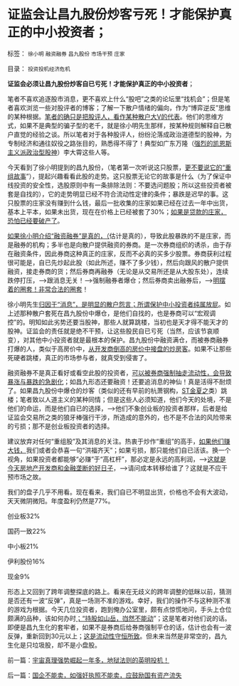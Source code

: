 # 证监会让昌九股份炒客亏死！才能保护真正的中小投资者；

标签： `徐小明` `融资融券` `昌九股份` `市场干预` `庄家` 

目录： `投资投机经济危机`

**证监会必须让昌九股份炒客自已亏死！才能保护真正的中小投资者**；

笔者不喜欢追逐股市消息，更不喜欢上什么“股吧”之类的论坛里“找机会”；但是笔者喜欢浏览一些对股评者的博客；了解一下散户情绪的偏向，作为“博弈逆反”思维的某种根据。[笔者的确只是把股评人，看作某种散户大V的代表](../../../2012/1/7/“选择命运盒子的技术”和“打破命运盒子的科学”.md)。他们的思维方式，如果不是典型的骗子型的老千，就是徐小明先生那样，按某种规则解释自已散户直觉的经验之谈。所以笔者对于各种股评人，纷纷沦落成政治道德型的股神，为专制经济和通往奴役之路张目的，熟悉得不得了！典型如广东万隆（[强烈的凯恩斯主义派政治型股神](../../../2013/6/18/职业股神的四大专业原则；.md)）李大霄这些人等。



今天看到了徐小明提到的昌九股份，（笔者第一次听说这只股票，[更不要说它的“重组故事](../../../2011/4/14/中国上市公司的进化流徎.md)”），提起兴趣看看此股的走势。这只股票无论它的故事是什么（为了保证中线投资的安全性，选股原则中有一条排除法则：不要选问题股；所以这些投资者被套是自找的），它的走势明显已经不符合流动性定律的条件；暴跌是迟早的事。这只股票的庄家没有赚到什么钱，最后一批收集的庄家如果已经在过去一年中出货，基本上平本，如果未出货，现在在价格上已经被套了30%；[如果是贷款的庄家，恐怕已经要破产了](../../../2012/11/23/庄家不能伤害正常的投资者；&nbsp;投机不可能伤害社会；.md)。

[如果徐小明介绍“融资融券”是真的，（](../../../2010/1/12/融资融券和指数期货利好大盘股是错觉.md)估计是真的），导致此股暴跌的不是庄家，而是融券的机构；多半也是向散户提供融资的券商。是一次券商组织的诱杀，由于存在融资条件，因此券商这种真正的庄家，反而不必真的买多少股票。券商获利过程很可能是，自已先炒起此股（如此所述，赚不了多少钱），然后向跟风的散户提供融资，接走券商的货；然后券商再融券（无论是从交易所还是从大股东处），连续跌停打压，——>跟消息无关！——>强制融券者爆仓；然后券商卖出融券后，——>[明摆着的圈套！非常合法的圈套](../../../2010/1/8/融资融券和指数期货是利空.md)！

徐小明先生[归因于“消息”，是明显的散户怨言；所谓保护中小投资者纯属放屁](../../../2013/1/9/庄家只能逢跌买熊股，不能靠内幕赚钱，一般没有内幕消息.md)。如上述那种散户套死在昌九股份中爆仓，是他们自找的，也是券商可以“宏观调控”的。明知如此劣势还要当股神，那些人就算跳楼，当初也是天才得不能天才的股神。证监会的责任就是绝不干预，让这些股民自已亏死（当然，应该节哀顺变），对其他中小投资者就是最根本的保护。昌九股份中融资满仓，而被券商融券打爆的人，类似于高房价中，[从开发商倒高的房价中接盘的炒房客](../../../2013/3/4/炒房客需要理解纳税人的焦虑：三驾马车是不归路！.md)。如果不让那些死硬者跳楼，真正的市场参与者，就真受到侵害了。

融资融券不是真正看好或看空此股的投资者，[可以被券商强制抽走流动性，会导致暴涨与暴跌的急剧化](../../../2013/7/25/机构市强烈的羊群效应和小盘股融券及杠杆化的后果.md)；如昌九形态还要融资！还要追消息的神仙！真是活得不耐烦了。如果昌九股份中爆仓的炒客（类似的还有早前的杭萧钢构，[ST金夏之](../../../2007/9/8/ST金泰的乱葬岗埋葬了什么样的傻冒大散.md)类）跳楼；笔者致以人道主义的某种同情；但是这些人必须知道，他们今天的处境，不是他们的命运，而是他们自已的选择，——>他们不象创业板的投资者那样，后者是给证监会交易所之类的狼牙棒强行干涉，所造成的意外的，也不是不合法的风险带来的亏损；那不是创业板投资者的选择。

建议放弃对任何“重组股”及其消息的关注。热衷于炒作“重组”的高手，[如果他们赚大钱，](../../../2012/10/31/“散户不给国企大盘抬轿”就“杀无赦”.md)我们或者会恭喜一句“洪福齐天”；如果亏损，那只能他们自已活该。换一个视角，如果投资者都能够“必赚”于“高杠杆”，那必定是永远的高利润，——>[这就是今天房地产开发商和金融垄断的好日子](../../../2013/10/21/牛刀同志掩盖了炒房业的非法资金渠道.md)，——>请问成本转移给谁了？这就是不应干预市场之故。

[](http://finance.sina.com.cn/realstock/sh600228.html)

我们的盘子几乎不用看。现在看来，我们自已不明显出货，价格也不会有大波动，天天微阴微阳。年度盈利仍然是77%。

创业板32%

国药一致22%

中小板21%

伊利股份16%

现金9%

形态上又回到了跨年调整探底的路上。看来在无歧义的跨年调整的低眯以前，猜测是否还有一波“反弹”，真是一场测不准的游戏。幸好，我们的操作不与这种测不准的游戏为根据。今天几位投资者，跑到俺办公室里，颇有点惊慌地问，手头上仓位颇满的品种，该如何办时[；“持股如山岳，岿然不能动](../../../2013/10/22/庄家文学中“拉高打压出货”神话的真实程度.md)”；这是笔者对他们说的话。即便是昌九生化的套牢者，如果不是券商后给券商强制平仓的话，估计也会有一波反弹，重新回到30元以上；[这是流动性守恒所致](../../../2013/10/31/“流动性守恒”即流动性定律的“微分，snapshot”和股市的测不准.md)。但未来当然是非常空的，昌九生化是只垃圾股，却不是小盘股。



前一篇：[宇宙真理强势崛起一年多，地狱法则的英明投机！](../../../2013/11/13/宇宙真理强势崛起一年多，地狱法则的英明投机！.md)

后一篇：[国企不能卖，如强奸执照不能卖，应鼓励国有资产流失](../../../2013/11/14/国企不能卖，如强奸执照不能卖，应鼓励国有资产流失.md)